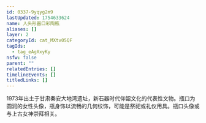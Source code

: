 ```yaml
---
id: 0337-9yqyg2m9
lastUpdated: 1754633624
name: 人头形器口彩陶瓶
aliases: []
layer: 2
categoryId: cat_MXtv05QF
tagIds:
  - tag_eAgXxyKy
nsfw: false
parent: ""
relatedEntries: []
timelineEvents: []
titledLinks: []
---
```


1973年出土于甘肃秦安大地湾遗址，新石器时代仰韶文化的代表性文物。瓶口为圆润的女性头像，瓶身饰以流畅的几何纹饰，可能是祭祀或礼仪用具。瓶口头像或与上古女神崇拜相关。